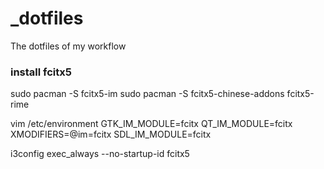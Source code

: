 # _dotfiles
The dotfiles of my workflow

### install fcitx5
sudo pacman -S fcitx5-im 
sudo pacman -S fcitx5-chinese-addons  fcitx5-rime

vim /etc/environment
GTK_IM_MODULE=fcitx
QT_IM_MODULE=fcitx
XMODIFIERS=@im=fcitx
SDL_IM_MODULE=fcitx

i3config
exec_always --no-startup-id fcitx5
